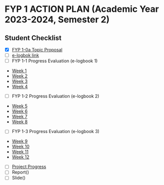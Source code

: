 # FYP 1 ACTION PLAN (Academic Year 2023-2024, Semester 2)

## Student Checklist

- [X] [FYP 1-0a Topic Proposal](https://docs.google.com/document/d/1vefJ0vwEF74DSQTE-DMZpXptfNmTL8Zp1gOh6bozLPE/edit)
- [ ] [e-logbok link](https://drive.google.com/drive/u/0/folders/1HIJ8KLAXOljHgNOawAjOZHl_OUoAgfGc?ths=true)
- [ ] FYP 1-1 Progress Evaluation (e-logbook 1)
- [Week 1](https://docs.google.com/document/d/1XLURuILJ_BPfsAMvdM_tTQDFWnQis0_zwf3jbbIcGh4/edit)
- [Week 2]()
- [Week 3]()
- [Week 4]()
- [ ] FYP 1-2 Progress Evaluation (e-logbook 2)
- [Week 5]()
- [Week 6]()
- [Week 7]()
- [Week 8]()
- [ ] FYP 1-3 Progress Evaluation (e-logbook 3)
- [Week 9]()
- [Week 10]()
- [Week 11]()
- [Week 12]()
- [ ] [Project Progress](https://github.com/aqillakhamis/Undergraduate-Project/tree/main/Academic%20Year%202023-2024/Semester%202/FYP%201/Rais%20Hamizan%20Faridan/Progress%20Project)
- [ ] Report()
- [ ] Slide()
